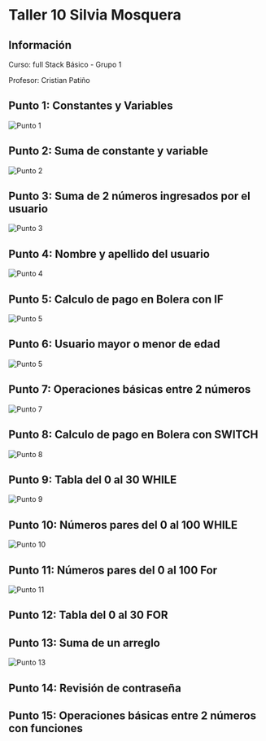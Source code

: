 <h1>Taller 10 Silvia Mosquera </h1>

<h2> Información</h2>
<p>Curso: full Stack Básico - Grupo 1 </p>
<p>Profesor: Cristian Patiño</p>

<h2> Punto 1: Constantes y Variables</h2>
<img src="./public/images/punto 1.png" alt="Punto 1">

<h2> Punto 2: Suma de constante y variable</h2>
<img src="./public/images/punto 2.png" alt="Punto 2">

<h2> Punto 3: Suma de 2 números ingresados por el usuario</h2>
<img src="./public/images/punto 3.png" alt="Punto 3">

<h2> Punto 4: Nombre y apellido del usuario</h2>
<img src="./public/images/punto 4.png" alt="Punto 4">

<h2> Punto 5: Calculo de pago en Bolera con IF</h2>
<img src="./public/images/punto 5.png" alt="Punto 5">

<h2> Punto 6: Usuario mayor o menor de edad</h2>
<img src="./public/images/punto 6.png" alt="Punto 5">

<h2> Punto 7: Operaciones básicas entre 2 números</h2>
<img src="./public/images/punto 7.png" alt="Punto 7">

<h2> Punto 8: Calculo de pago en Bolera con SWITCH</h2>
<img src="./public/images/punto 8.png" alt="Punto 8">

<h2> Punto 9: Tabla del 0 al 30 WHILE</h2>
<img src="./public/images/punto 9.png" alt="Punto 9">

<h2> Punto 10: Números pares del 0 al 100 WHILE</h2>
<img src="./public/images/punto 10.png" alt="Punto 10">

<h2> Punto 11: Números pares del 0 al 100 For</h2>
<img src="./public/images/punto 11.png" alt="Punto 11">

<h2> Punto 12: Tabla del 0 al 30 FOR</h2>

<h2> Punto 13: Suma de un arreglo</h2>
<img src="./public/images/punto 13.png" alt="Punto 13">

<h2> Punto 14: Revisión de contraseña</h2>

<h2> Punto 15: Operaciones básicas entre 2 números con funciones</h2>